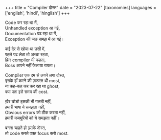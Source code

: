 +++
title = "Compiler दोस्त"
date = "2023-07-22"
[taxonomies]
languages = ['english', 'hindi', 'hinglish']
+++

Code कर रहा था मैं,  
Unhandled exception आ गई,  
Documentation पढ रहा था मैं,  
Exception की जङ समझ में आ गई।  

<!-- more -->

कई देर से खोया था उसी में,  
पहले पढ लेता तो अच्छा रहता,  
फ़िर compiler भी कहता,  
Boss आपने नहीं फैलाया रायता।  

Compiler एक दम से लगने लगा दोस्त,  
इसके हाँ करने की ज़रूरत थी most,  
ना कह-कह कर कर रहा था ghost,  
क्या पता इसे समय की cost.  

ख़ैर छोङो इसकी भी गलती नहीं,  
हमारी भाषा ये समझता नहीं,  
Obvious errors को ठीक करता नहीं,  
हमारी मजबूरियों को ये समझता नहीं।  

बनना चाहते हो इसके दोस्त,  
तो code करते वक्त focus करो most.  
